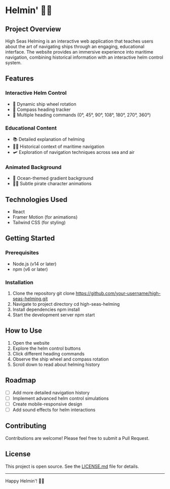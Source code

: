 # Helmin' 🌊⚓

## Project Overview

High Seas Helming is an interactive web application that teaches users about the art of navigating ships through an engaging, educational interface. The website provides an immersive experience into maritime navigation, combining historical information with an interactive helm control system.

## Features

### Interactive Helm Control
- 🎢 Dynamic ship wheel rotation
- 🧭 Compass heading tracker
- 📍 Multiple heading commands (0°, 45°, 90°, 108°, 180°, 270°, 360°)

### Educational Content
- 📚 Detailed explanation of helming
- 🏴‍☠️ Historical context of maritime navigation
- 🛩️ Exploration of navigation techniques across sea and air

### Animated Background
- 🌊 Ocean-themed gradient background
- 🏴‍☠️ Subtle pirate character animations

## Technologies Used

- React
- Framer Motion (for animations)
- Tailwind CSS (for styling)

## Getting Started

### Prerequisites
- Node.js (v14 or later)
- npm (v6 or later)

### Installation

1. Clone the repository
git clone https://github.com/your-username/high-seas-helming.git
2. Navigate to project directory
cd high-seas-helming
3. Install dependencies
npm install
4. Start the development server
npm start
## How to Use

1. Open the website
2. Explore the helm control buttons
3. Click different heading commands
4. Observe the ship wheel and compass rotation
5. Scroll down to read about helming history

## Roadmap

- [ ] Add more detailed navigation history
- [ ] Implement advanced helm control simulations
- [ ] Create mobile-responsive design
- [ ] Add sound effects for helm interactions

## Contributing

Contributions are welcome! Please feel free to submit a Pull Request.

## License

This project is open source. See the [LICENSE.md](LICENSE.md) file for details.

---

Happy Helmin'! 🌊🚢
